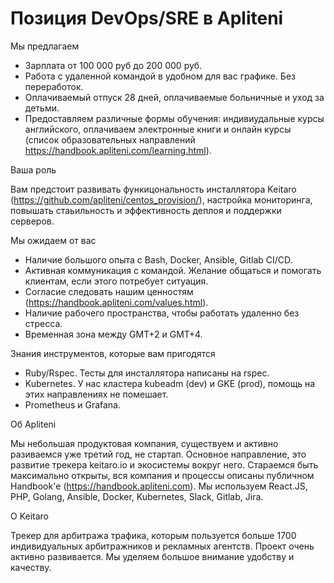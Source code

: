 # Позиция DevOps/SRE в Apliteni

Мы предлагаем

- Зарплата от 100 000 руб до 200 000 руб.
- Работа с удаленной командой в удобном для вас графике. Без переработок.
- Оплачиваемый отпуск 28 дней, оплачиваемые больничные и уход за детьми.
- Предоставляем различные формы обучения: индивиудальные курсы английского, оплачиваем электронные книги и онлайн курсы (список образовательных направлений https://handbook.apliteni.com/learning.html).

Ваша роль

Вам предстоит развивать функицональность инсталлятора Keitaro (https://github.com/apliteni/centos_provision/), настройка мониторинга, повышать стаьильность и эффективность деплоя и поддержки серверов.

Мы ожидаем от вас

- Наличие большого опыта с Bash, Docker, Ansible, Gitlab CI/CD.
- Активная коммуникация с командой. Желание общаться и помогать клиентам, если этого потребует ситуация. 
- Согласие следовать нашим ценностям (https://handbook.apliteni.com/values.html).
- Наличие рабочего пространства, чтобы работать удаленно без стресса.
- Временная зона между GMT+2 и GMT+4. 

Знания инструментов, которые вам пригодятся

- Ruby/Rspec. Тесты для инсталлятора написаны на rspec.
- Kubernetes. У нас кластера kubeadm (dev) и GKE (prod), помощь на этих направлениях не помешает.
- Prometheus и Grafana.

Об Apliteni

Мы небольшая продуктовая компания, существуем и активно разиваемся уже третий год, не стартап. Основное направление, это развитие трекера keitaro.io и экосистемы вокруг него. Стараемся быть максимально открыты, вся компания и процессы описаны публичном Handbook'е (https://handbook.apliteni.com). Мы используем React.JS, PHP, Golang, Ansible, Docker, Kubernetes, Slack, Gitlab, Jira. 

О Keitaro

Трекер для арбитража трафика, которым пользуется больше 1700 индивидуальных арбитражников и рекламных агентств. Проект очень активно развивается. Мы уделяем большое внимание удобству и качеству.
